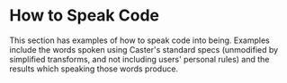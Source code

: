 # How to Speak Code

This section has examples of how to speak code into being. Examples include the words spoken using Caster's standard specs (unmodified by simplified transforms, and not including users' personal rules) and the results which speaking those words produce.

